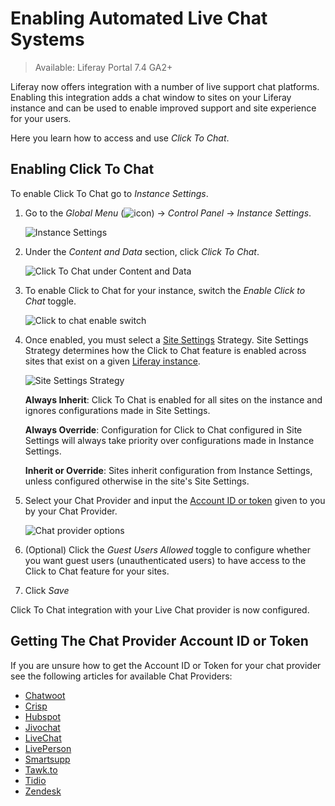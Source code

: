 # Enabling Automated Live Chat Systems

 > Available: Liferay Portal 7.4 GA2+ 

Liferay now offers integration with a number of live support chat platforms. Enabling this integration adds a chat window to sites on your Liferay instance and can be used to enable improved support and site experience for your users.

Here you learn how to access and use *Click To Chat*.

## Enabling Click To Chat

To enable Click To Chat go to *Instance Settings*.

1. Go to the *Global Menu* (![icon](../../../images/icon-applications-menu.png)) &rarr; *Control Panel* &rarr; *Instance Settings*.

    ![Instance Settings](./enabling-automated-live-chat-systems/images/02.png)

1. Under the *Content and Data* section, click *Click To Chat*.

    ![Click To Chat under Content and Data](./enabling-automated-live-chat-systems/images/03.png)

1. To enable Click to Chat for your instance, switch the *Enable Click to Chat* toggle.

    ![Click to chat enable switch](./enabling-automated-live-chat-systems/images/04.png)

1. Once enabled, you must select a [Site Settings](../../site_settings.html) Strategy. Site Settings Strategy determines how the Click to Chat feature is enabled across sites that exist on a given [Liferay instance](../../../system-administration/configuring-liferay/virtual-instances/understanding-virtual-instances.md).

    ![Site Settings Strategy](./enabling-automated-live-chat-systems/images/05.png)

   **Always Inherit**: Click To Chat is enabled for all sites on the instance and ignores configurations made in Site Settings.

   **Always Override**: Configuration for Click to Chat configured in Site Settings will always take priority over configurations made in Instance Settings.

   **Inherit or Override**: Sites inherit configuration from Instance Settings, unless configured otherwise in the site's Site Settings.

1. Select your Chat Provider and input the [Account ID or token](#getting-the-chat-provider-account-id-or-token) given to you by your Chat Provider.

    ![Chat provider options](./enabling-automated-live-chat-systems/images/06.png)

1. (Optional) Click the *Guest Users Allowed* toggle to configure whether you want guest users (unauthenticated users) to have access to the Click to Chat feature for your sites.

1. Click *Save*

Click To Chat integration with your Live Chat provider is now configured.

## Getting The Chat Provider Account ID or Token

If you are unsure how to get the Account ID or Token for your chat provider see the following articles for available Chat Providers:

* [Chatwoot](./getting-a-chat-provider-account-id/chatwoot.md)
* [Crisp](./getting-a-chat-provider-account-id/crisp.md)
* [Hubspot](./getting-a-chat-provider-account-id/hubspot.md)
* [Jivochat](./getting-a-chat-provider-account-id/jivochat.md)
* [LiveChat](./getting-a-chat-provider-account-id/livechat.md)
* [LivePerson](./getting-a-chat-provider-account-id/liveperson.md)
* [Smartsupp](./getting-a-chat-provider-account-id/smartsupp.md)
* [Tawk.to](./getting-a-chat-provider-account-id/tawk-to.md)
* [Tidio](./getting-a-chat-provider-account-id/tidio.md)
* [Zendesk](./getting-a-chat-provider-account-id/zendesk.md)

